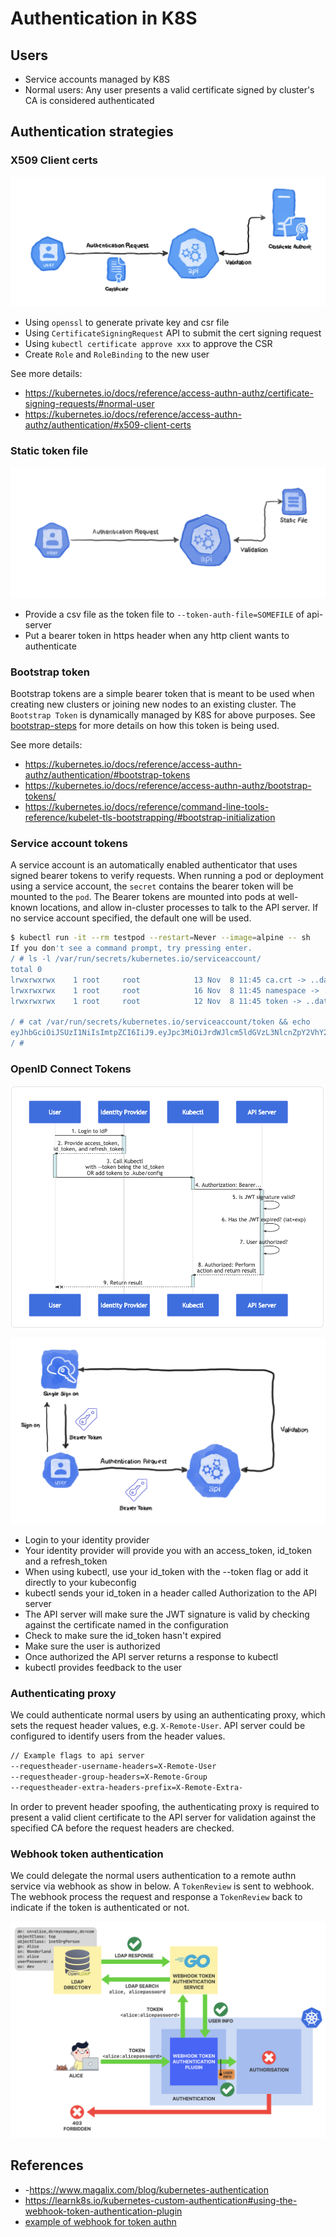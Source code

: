 # Authentication in K8S

## Users

- Service accounts managed by K8S
- Normal users: Any user presents a valid certificate signed by cluster's CA is considered authenticated

## Authentication strategies

### X509 Client certs

![x509-client-cert](./resources/x509-client-cert.png)

- Using `openssl` to generate private key and csr file
- Using `CertificateSigningRequest` API to submit the cert signing request
- Using `kubectl certificate approve xxx` to approve the CSR
- Create `Role` and `RoleBinding` to the new user

See more details:

- <https://kubernetes.io/docs/reference/access-authn-authz/certificate-signing-requests/#normal-user>
- <https://kubernetes.io/docs/reference/access-authn-authz/authentication/#x509-client-certs>

### Static token file

![static-token-file](./resources/static-token-file.png)

- Provide a csv file as the token file to `--token-auth-file=SOMEFILE` of api-server
- Put a bearer token in https header when any http client wants to authenticate

### Bootstrap token

Bootstrap tokens are a simple bearer token that is meant to be used when creating new clusters or joining new nodes to an existing cluster. The `Bootstrap Token` is dynamically managed by K8S for above purposes. See [bootstrap-steps](https://kubernetes.io/docs/reference/command-line-tools-reference/kubelet-tls-bootstrapping/#bootstrap-initialization) for more details on how this token is being used.

See more details:

- <https://kubernetes.io/docs/reference/access-authn-authz/authentication/#bootstrap-tokens>
- <https://kubernetes.io/docs/reference/access-authn-authz/bootstrap-tokens/>
- <https://kubernetes.io/docs/reference/command-line-tools-reference/kubelet-tls-bootstrapping/#bootstrap-initialization>

### Service account tokens

A service account is an automatically enabled authenticator that uses signed bearer tokens to verify requests. When running a pod or deployment using a service account, the `secret` contains the bearer token will be mounted to the `pod`. The Bearer tokens are mounted into pods at well-known locations, and allow in-cluster processes to talk to the API server. If no service account specified, the default one will be used.

``` bash
$ kubectl run -it --rm testpod --restart=Never --image=alpine -- sh
If you don't see a command prompt, try pressing enter.
/ # ls -l /var/run/secrets/kubernetes.io/serviceaccount/
total 0
lrwxrwxrwx    1 root     root            13 Nov  8 11:45 ca.crt -> ..data/ca.crt
lrwxrwxrwx    1 root     root            16 Nov  8 11:45 namespace -> ..data/namespace
lrwxrwxrwx    1 root     root            12 Nov  8 11:45 token -> ..data/token

/ # cat /var/run/secrets/kubernetes.io/serviceaccount/token && echo
eyJhbGciOiJSUzI1NiIsImtpZCI6IiJ9.eyJpc3MiOiJrdWJlcm5ldGVzL3NlcnZpY2VhY2NvdW50Iiwia3ViZXJuZXRlcy5pby9zZXJ2aWNlYWNjb3VudC9uYW1lc3BhY2UiOiJkZWZhdWx0Iiwia3ViZXJuZXRlcy5pby9zZXJ2aWNlYWNjb3VudC9zZWNyZXQubmFtZSI6ImRlZmF1bHQtdG9rZW4tcHh6ZjciLCJrdWJlcm5ldGVzLmlvL3NlcnZpY2VhY2NvdW50L3NlcnZpY2UtYWNjb3VudC5uYW1lIjoiZGVmYXVsdCIsImt1YmVybmV0ZXMuaW8vc2VydmljZWFjY291bnQvc2VydmljZS1hY2NvdW50LnVpZCI6ImUzMzFmNTU1LTAxOTktMTFlYS1hYTVhLTQyMDEwYTgwMDBhYSIsInN1YiI6InN5c3RlbTpzZXJ2aWNlYWNjb3VudDpkZWZhdWx0OmRlZmF1bHQifQ.I3jFqRd7ANj4BidzoW-v_YO1N_z2p33Ex1biaz_J97QK9CRlIFmK2KC1k0RbQux3zo72xsLhbPjNH40pBzqr2TzVjZKFD7T8-ihDj1Og5L_BAud-CtT4e-0zcvC5rTKcWzkUn5a64TUSwF5Q6I3KjeaE3pmDFwG4I6XLuODCVOwRkfn0V_LzjqLy3nXfUK8FpIkeBrRd9QN68PG9YFH9lKMgGZLvuG_m6K6EFxqBpVMec8SPsG77GGRezC9Mjsyxp2Wie-j8vUVb5et2o4ShKa8sp-Nqum4bpBxGQ9NBo3qlefuqYGYivGZBnL8dienBLFbO5swSHUL6vxTgaRg2kA
/ #
```

### OpenID Connect Tokens

![oidc-token](./resources/oidc-token.png)

![oidc-token-2](./resources/oidc-token-2.png)

- Login to your identity provider
- Your identity provider will provide you with an access_token, id_token and a refresh_token
- When using kubectl, use your id_token with the --token flag or add it directly to your kubeconfig
- kubectl sends your id_token in a header called Authorization to the API server
- The API server will make sure the JWT signature is valid by checking against the certificate named in the configuration
- Check to make sure the id_token hasn't expired
- Make sure the user is authorized
- Once authorized the API server returns a response to kubectl
- kubectl provides feedback to the user

### Authenticating proxy

We could authenticate normal users by using an authenticating proxy, which sets the request header values, e.g. `X-Remote-User`. API server could be configured to identify users from the header values.

``` bash
// Example flags to api server
--requestheader-username-headers=X-Remote-User
--requestheader-group-headers=X-Remote-Group
--requestheader-extra-headers-prefix=X-Remote-Extra-
```

In order to prevent header spoofing, the authenticating proxy is required to present a valid client certificate to the API server for validation against the specified CA before the request headers are checked.

### Webhook token authentication

We could delegate the normal users authentication to a remote authn service via webhook as show in below. A `TokenReview` is sent to webhook. The webhook process the request and response a `TokenReview` back to indicate if the token is authenticated or not.

![webhook-authn](./resources/webhook-authn.png)

## References

- -<https://www.magalix.com/blog/kubernetes-authentication>
- <https://learnk8s.io/kubernetes-custom-authentication#using-the-webhook-token-authentication-plugin>
- [example of webhook for token authn](https://github.com/learnk8s/authentication/blob/master/authn.go)
